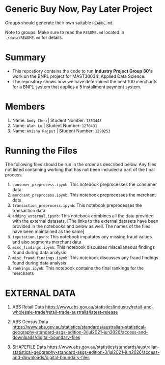 # Generic Buy Now, Pay Later Project
Groups should generate their own suitable `README.md`.

Note to groups: Make sure to read the `README.md` located in `./data/README.md` for details.

# Summary 

- This repostiory contains the code to run **Industry Project Group 30's** work on the BNPL project for MAST30034: Applied Data Science.
- The repository shows how we have determined the best 100 merchants for a BNPL system that applies a 5 installment payment system. 


# Members

1. Name: `Andy Chen` | Student Number: `1353448`
2. Name: `Alan Lu` | Student Number: `1270431`
3. Name: `Amisha Rajput` | Student Number: `1290253`

# Running the Files 

The following files should be run in the order as described below. Any files not listed containing working that has not been included a part of the final process. 

1. `consumer_preprocess.ipynb`: This notebook preprocesses the consumer data. 
2. `merchant_preprocess.ipynb`:  This notebook preprocesses the merchant data. 
3. `transaction_preprocess.ipynb`:  This notebook preprocesses the transaction data. 
4. `adding_external.ipynb`: This notebook combines all the data provided with the external datasets. [The links to the external datasets have been provided in the notebooks and below as well. The names of the files have been maintained as the same]
5. `imputation.ipynb`: This notebook imputates any missing fraud values and also segments merchant data 
6. `misc_findings.ipynb`: This notebook discusses miscellaneous findings found during data analysis 
7. `misc_fraud_findings.ipynb`: This notebook discusses any fraud findings found during data analysis 
8. `rankings.ipynb`: This notebook contains the final rankings for the merchants 


# EXTERNAL DATA 
1. ABS Retail Data 
https://www.abs.gov.au/statistics/industry/retail-and-wholesale-trade/retail-trade-australia/latest-release

2. ABS Census Data 
https://www.abs.gov.au/statistics/standards/australian-statistical-geography-standard-asgs-edition-3/jul2021-jun2026/access-and-downloads/digital-boundary-files

3. SHAPEFILE Data 
https://www.abs.gov.au/statistics/standards/australian-statistical-geography-standard-asgs-edition-3/jul2021-jun2026/access-and-downloads/digital-boundary-files

